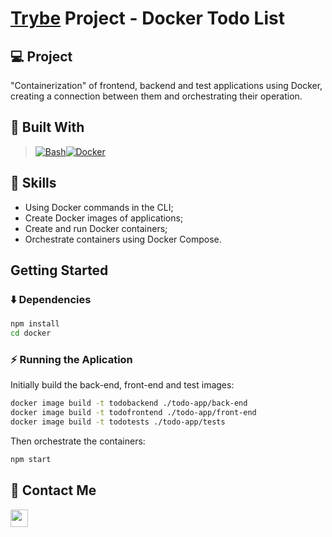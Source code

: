 # [Trybe](https://www.betrybe.com/) Project - Docker Todo List

## 💻 Project

"Containerization" of frontend, backend and test applications using Docker, creating a connection between them and orchestrating their operation.

## 🚀 Built With

> [![Bash][Bash]][Bash-url][![Docker][Docker]][Docker-url]
## 📌 Skills

- Using Docker commands in the CLI;
- Create Docker images of applications;
- Create and run Docker containers;
- Orchestrate containers using Docker Compose.

## Getting Started

### ⬇️ Dependencies

```bash
npm install
cd docker
``` 

### ⚡ Running the Aplication

Initially build the back-end, front-end and test images:

```bash
docker image build -t todobackend ./todo-app/back-end
docker image build -t todofrontend ./todo-app/front-end
docker image build -t todotests ./todo-app/tests
```
Then orchestrate the containers:

```bash
npm start
``` 

## 💬 Contact Me

<div align="left" style="display: inline_block">
  <a href="https://www.linkedin.com/in/renanstorrer" target="_blank"><img height="28rem" src="https://img.shields.io/badge/LinkedIn-0077B5?style=for-the-badge&logo=linkedin&logoColor=white"></a> 
</div>

<!-- ## 📄 Licença
Esse projeto está sob licença. Veja o arquivo [LICENÇA](LICENSE.md) para mais detalhes.
[⬆ Voltar ao topo](#nome-do-projeto)<br> -->


[Bash]: https://img.shields.io/badge/GNU_bash-4EAA25?style=for-the-badge&logo=gnubash&logoColor=white
[Bash-url]: https://www.gnu.org/software/bash/
[Javascript]: https://img.shields.io/badge/javascript-F7DF1E?style=for-the-badge&logo=javascript&logoColor=white
[Javascript-url]: https://developer.mozilla.org/pt-BR/docs/Web/JavaScript
[React.js]: https://img.shields.io/badge/React-20232A?style=for-the-badge&logo=react&logoColor=61DAFB
[React-url]: https://reactjs.org/
[React-Redux.js]: https://img.shields.io/badge/react_redux-764ABC?style=for-the-badge&logo=redux&logoColor=white
[React-Redux-url]: https://react-redux.js.org/
[Docker]: https://img.shields.io/badge/docker-2496ED?style=for-the-badge&logo=docker&logoColor=white
[Docker-url]: https://www.docker.com/
